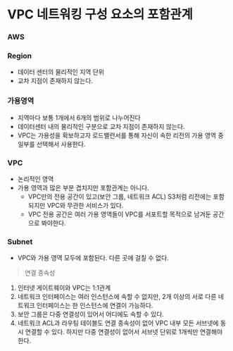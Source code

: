 # VPC 네트워킹 구성 요소의 포함관계

### AWS

### Region
- 데이터 센터의 물리적인 지역 단위
- 교차 지점이 존재하지 않는다.

### 가용영역
- 지역마다 보통 1개에서 6개의 범위로 나누어진다
- 데이터센터 내의 물리적인 구분으로 교차 지점이 존재하지 않는다.
- VPC는 가용성을 확보하고자 로드밸런서를 통해 자신이 속한 리전의 가용 영역 중 일부를 선택해서 사용한다.

### VPC
- 논리적인 영역
- 가용 영역과 많은 부분 겹치지만 포함관계는 아니다.
    - VPC만의 전용 공간이 있고(보안 그룹, 네트워크 ACL) S3처럼 리전에는 포함되지만 VPC와 무관한 서비스가 있다.  
    - VPC 전용 공간은 여러 가용 영역들이 VPC를 서포트할 목적으로 남겨둔 공간으로 봐야한다.

### Subnet
- VPC와 가용 영역 모두에 포함된다. 다른 곳에 걸칠 수 없다.

> 연결 종속성  
1. 인터넷 게이트웨이와 VPC는 1:1관계
2. 네트워크 인터페이스는 여러 인스턴스에 속할 수 없지만, 2개 이상의 서로 다른 네트워크 인터페이스는 한 인스턴스에 연결이 가능하다.
3. 보안 그룹은 다중 연결성이 있어서 어디에도 속할 수 있다.
4. 네트워크 ACL과 라우팅 테이블도 연결 종속성이 없어 VPC 내부 모든 서브넷에 동시 연결할 수 있다. 하지만 다중 연결성이 없어서 서브넷 단위로 1개씩만 연결해야 한다.  
